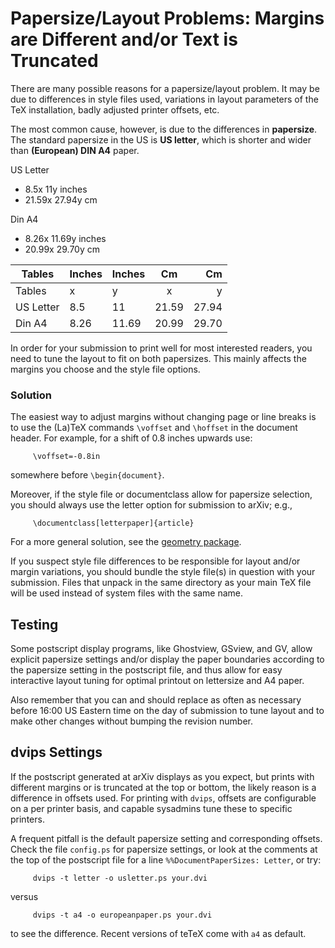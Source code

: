 # Papersize/Layout Problems: Margins are Different and/or Text is Truncated

There are many possible reasons for a papersize/layout problem. It may
be due to differences in style files used, variations in layout
parameters of the TeX installation, badly adjusted printer offsets, etc.

The most common cause, however, is due to the differences in
**papersize**. The standard papersize in the US is **US letter**, which
is shorter and wider than **(European) DIN A4** paper.

US Letter
- 8.5x 11y inches
- 21.59x 27.94y cm

Din A4
- 8.26x 11.69y inches
- 20.99x 29.70y cm


| Tables        | Inches       | Inches       | Cm          | Cm  |
| ------------- | ------------- | ------------- |:-------------:| -----:|
|	Tables			| x				| y	       		| x			    | y     |
| US Letter | 8.5    | 11    | 21.59 | 27.94 |
| Din A4    | 8.26   | 11.69 | 20.99 | 29.70 |

In order for your submission to print well for most interested readers,
you need to tune the layout to fit on both papersizes. This mainly
affects the margins you choose and the style file options.

### Solution

The easiest way to adjust margins without changing page or line breaks
is to use the (La)TeX commands `\voffset` and `\hoffset` in the document
header. For example, for a shift of 0.8 inches upwards use:

``` 
     \voffset=-0.8in
```

somewhere before `\begin{document}`.

Moreover, if the style file or documentclass allow for papersize
selection, you should always use the letter option for submission to
arXiv; e.g.,

``` 
     \documentclass[letterpaper]{article}
```

For a more general solution, see the [geometry
package](arXiv-texsize.ps.gz).

If you suspect style file differences to be responsible for layout
and/or margin variations, you should bundle the style file(s) in
question with your submission. Files that unpack in the same directory
as your main TeX file will be used instead of system files with the same
name.

## Testing

Some postscript display programs, like Ghostview, GSview, and GV, allow
explicit papersize settings and/or display the paper boundaries
according to the papersize setting in the postscript file, and thus
allow for easy interactive layout tuning for optimal printout on
lettersize and A4 paper.

Also remember that you can and should replace as often as necessary
before 16:00 US Eastern time on the day of submission to tune layout and
to make other changes without bumping the revision number.

## dvips Settings

If the postscript generated at arXiv displays as you expect, but prints
with different margins or is truncated at the top or bottom, the likely
reason is a difference in offsets used. For printing with `dvips`,
offsets are configurable on a per printer basis, and capable sysadmins
tune these to specific printers.

A frequent pitfall is the default papersize setting and corresponding
offsets. Check the file `config.ps` for papersize settings, or look at
the comments at the top of the postscript file for a line
`%%DocumentPaperSizes: Letter`, or try:

``` 
     dvips -t letter -o usletter.ps your.dvi
```

versus

``` 
     dvips -t a4 -o europeanpaper.ps your.dvi
```

to see the difference. Recent versions of teTeX come with `a4` as
default.
